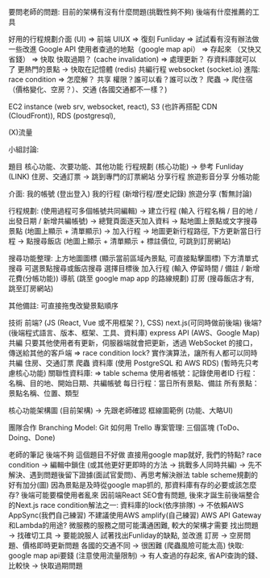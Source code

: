 要問老師的問題: 
目前的架構有沒有什麼問題(挑戰性夠不夠)
後端有什麼推薦的工具

好用的行程規劃介面 (UI) => 前端 UIUX => 復刻 Funliday => 試試看有沒有辦法做一些改進
Google API
使用者查過的地點（google map api） => 存起來 （又快又省錢） => 快取
快取過期？ (cache invalidation) => 處理更新？
存資料庫就可以了
更熱門的景點 -> 快取在記憶體 (redis)
共編行程 
websocket (socket.io) 
進階: race condition => 怎麼解？
共享
權限？誰可以看？誰可以改？
爬蟲 ->  爬住宿（價格變化、空房？）、交通 (各國交通都不一樣？)

EC2 instance (web srv, websocket, react), S3 (也許再搭配 CDN (CloudFront)), RDS (postgresql),

(X)流量


小組討論: 

題目
核心功能、次要功能、其他功能
行程規劃 (核心功能)  → 參考 Funliday (LINK)
住房、交通訂票 → 跳到專門的訂票網站
分享行程
旅遊影音分享
分帳功能

介面: 
我的帳號 (登出登入)
我的行程 (新增行程/歷史記錄)
旅遊分享 (暫無討論)


行程規劃: (使用過程可多個帳號共同編輯)
→ 建立行程 (輸入 行程名稱 / 目的地 / 出發日期 / 新增共編帳號)
→ 總覽頁面逐天加入資料
→ 點地圖上景點或文字搜尋景點 (地圖上顯示 + 清單顯示)
→ 加入行程
→ 地圖更新行程路徑, 下方更新當日行程
→ 點搜尋飯店 (地圖上顯示 + 清單顯示 + 標註價位, 可跳到訂房網站)


搜尋功能整理: 
上方地圖圖標 (顯示當前區域內景點, 可直接點擊圖標)
下方清單式搜尋
可選景點搜尋或飯店搜尋
選擇目標後
加入行程 (輸入 停留時間 / 備註 / 新增花費(分帳功能)) 
導航 (跳至 google map app 的路線規劃)
訂房 (搜尋飯店才有, 跳至訂房網站)


其他備註: 
可直接拖曳改變景點順序


技術
前端?  (JS (React, Vue 或不用框架？), CSS)
next.js(可同時做前後端)
後端?  (後端程式語言、版本、框架、工具、資料庫)
express
API (AWS、Google Map)
共編
只要其他使用者有更新，伺服器端就會把更新，透過 WebSocket 的接口，傳送給其他的客戶端 => race condition
lock?
實作演算法，讓所有人都可以同時共編
住房、交通訂票
爬蟲
資料庫  (使用 PostgreSQL 和 AWS RDS) (暫時先只考慮核心功能)
關聯性資料庫:  => table schema 
使用者帳號：記錄使用者ID
行程：名稱、目的地、開始日期、共編帳號
每日行程：當日所有景點、備註
所有景點：景點名稱、位置、類型

核心功能架構圖 (目前架構)  → 先跟老師確認
框線圖範例 (功能、大略UI)

	
團隊合作
Branching Model: Git
如何用 Trello 專案管理: 三個區塊 (ToDo、Doing、Done)

老師的筆記
後端不夠
這個題目不好做
直接用google map就好, 我們的特點?
race condition -> 編輯中鎖住 (或其他更好更即時的方法 -> 挑戰多人同時共編) -> 先不解決、遇到問題後留下證據(面試官愛問)、再思考解決辦法
table scheme規劃的好有加分(圖)
因為景點是及時從google map抓的, 那資料庫有存的必要或該怎麼存?
後端可能要檔使用者亂來
因前端React SEO會有問題, 後來才誕生前後端整合的Next.js
race condition解法之一: 資料庫的lock(依序排隊) -> 不依賴AWS AppSync(我們自己練習)
不建議使用AWS amplify(自己練習)
AWS API Gateway和Lambda的用途?
微服務的服務之間可能溝通困難, 較大的架構才需要
找出問題 -> 找確切工具 -> 要能說服人
試著找出Funliday的缺點, 並改進
訂房 -> 空房問題、價格即時更新問題
各國的交通不同 -> 很困難 (爬蟲風險可能太高)
快取: google map api要錢 (注意使用流量限制) -> 有人查過的存起來, 省API查詢的錢、比較快 -> 快取過期問題


